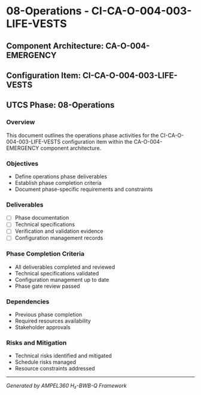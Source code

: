 # 08-Operations - CI-CA-O-004-003-LIFE-VESTS

## Component Architecture: CA-O-004-EMERGENCY
## Configuration Item: CI-CA-O-004-003-LIFE-VESTS
## UTCS Phase: 08-Operations

### Overview
This document outlines the operations phase activities for the CI-CA-O-004-003-LIFE-VESTS configuration item within the CA-O-004-EMERGENCY component architecture.

### Objectives
- Define operations phase deliverables
- Establish phase completion criteria
- Document phase-specific requirements and constraints

### Deliverables
- [ ] Phase documentation
- [ ] Technical specifications
- [ ] Verification and validation evidence
- [ ] Configuration management records

### Phase Completion Criteria
- All deliverables completed and reviewed
- Technical specifications validated
- Configuration management up to date
- Phase gate review passed

### Dependencies
- Previous phase completion
- Required resources availability
- Stakeholder approvals

### Risks and Mitigation
- Technical risks identified and mitigated
- Schedule risks managed
- Resource constraints addressed

---
*Generated by AMPEL360 H₂-BWB-Q Framework*
